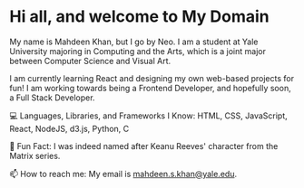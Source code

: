 # Hi all, and welcome to My Domain
My name is Mahdeen Khan, but I go by Neo. I am a student at Yale University majoring in Computing and the Arts, which is a joint major between Computer Science and Visual Art.

I am currently learning React and designing my own web-based projects for fun! I am working towards being a Frontend Developer, and hopefully soon, a Full Stack Developer.

💻 Languages, Libraries, and Frameworks I Know: HTML, CSS, JavaScript, React, NodeJS, d3.js, Python, C

🎥 Fun Fact: I was indeed named after Keanu Reeves' character from the Matrix series.

📫 How to reach me: My email is mahdeen.s.khan@yale.edu.

<!--
**MrSuperNero/MrSuperNero** is a ✨ _special_ ✨ repository because its `README.md` (this file) appears on your GitHub profile.

Here are some ideas to get you started:

- 🔭 I’m currently working on ...
- 🌱 I’m currently learning ...
- 👯 I’m looking to collaborate on ...
- 🤔 I’m looking for help with ...
- 💬 Ask me about ...
- 📫 How to reach me: ...
- 😄 Pronouns: ...
- ⚡ Fun fact: ...
-->
